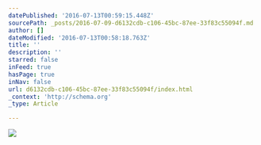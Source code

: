 ```yaml
---
datePublished: '2016-07-13T00:59:15.448Z'
sourcePath: _posts/2016-07-09-d6132cdb-c106-45bc-87ee-33f83c55094f.md
author: []
dateModified: '2016-07-13T00:58:18.763Z'
title: ''
description: ''
starred: false
inFeed: true
hasPage: true
inNav: false
url: d6132cdb-c106-45bc-87ee-33f83c55094f/index.html
_context: 'http://schema.org'
_type: Article

---
```

![](https://imgflo.herokuapp.com/graph/vahj1ThiexotieMo/064423466ffa836bb5231b9609869ba2/croprotate.jpg?cropheight=6000&cropwidth=4798&degrees=0&input=https%3A%2F%2Fthe-grid-user-content.s3-us-west-2.amazonaws.com%2Fc19866bf-a533-4656-938a-66e0f0681d22.jpg&x=0&y=0)